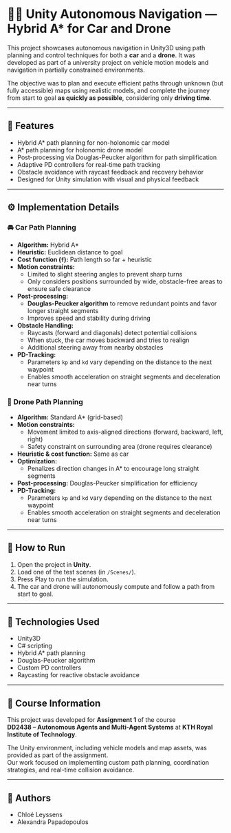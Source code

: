 # 🚗🚁 Unity Autonomous Navigation — Hybrid A* for Car and Drone

This project showcases autonomous navigation in Unity3D using path planning and control techniques for both a **car** and a **drone**. It was developed as part of a university project on vehicle motion models and navigation in partially constrained environments.

The objective was to plan and execute efficient paths through unknown (but fully accessible) maps using realistic models, and complete the journey from start to goal **as quickly as possible**, considering only **driving time**.

---

## 📌 Features

- Hybrid A* path planning for non-holonomic car model  
- A* path planning for holonomic drone model  
- Post-processing via Douglas-Peucker algorithm for path simplification  
- Adaptive PD controllers for real-time path tracking  
- Obstacle avoidance with raycast feedback and recovery behavior  
- Designed for Unity simulation with visual and physical feedback

---

## ⚙️ Implementation Details

### 🚘 Car Path Planning

- **Algorithm:** Hybrid A*  
- **Heuristic:** Euclidean distance to goal  
- **Cost function (`f`):** Path length so far + heuristic  
- **Motion constraints:**  
  - Limited to slight steering angles to prevent sharp turns  
  - Only considers positions surrounded by wide, obstacle-free areas to ensure safe clearance  
- **Post-processing:**  
  - **Douglas-Peucker algorithm** to remove redundant points and favor longer straight segments  
  - Improves speed and stability during driving  
- **Obstacle Handling:**  
  - Raycasts (forward and diagonals) detect potential collisions  
  - When stuck, the car moves backward and tries to realign  
  - Additional steering away from nearby obstacles
- **PD-Tracking:**  
  - Parameters `kp` and `kd` vary depending on the distance to the next waypoint  
  - Enables smooth acceleration on straight segments and deceleration near turns

### 🤖 Drone Path Planning

- **Algorithm:** Standard A* (grid-based)  
- **Motion constraints:**  
  - Movement limited to axis-aligned directions (forward, backward, left, right)  
  - Safety constraint on surrounding area (drone requires clearance)  
- **Heuristic & cost function:** Same as car  
- **Optimization:**  
  - Penalizes direction changes in A* to encourage long straight segments  
- **Post-processing:** Douglas-Peucker simplification for efficiency  
- **PD-Tracking:**  
  - Parameters `kp` and `kd` vary depending on the distance to the next waypoint  
  - Enables smooth acceleration on straight segments and deceleration near turns

---

## 🧪 How to Run

1. Open the project in **Unity**.
2. Load one of the test scenes (in `/Scenes/`).
3. Press Play to run the simulation.
4. The car and drone will autonomously compute and follow a path from start to goal.

---

## 🧠 Technologies Used

- Unity3D
- C# scripting
- Hybrid A* path planning
- Douglas-Peucker algorithm
- Custom PD controllers
- Raycasting for reactive obstacle avoidance

---

## 📘 Course Information

This project was developed for **Assignment 1** of the course  
**DD2438 – Autonomous Agents and Multi-Agent Systems** at **KTH Royal Institute of Technology**.

The Unity environment, including vehicle models and map assets, was provided as part of the assignment.  
Our work focused on implementing custom path planning, coordination strategies, and real-time collision avoidance.

---

## 👤 Authors

- Chloé Leyssens  
- Alexandra Papadopoulos
